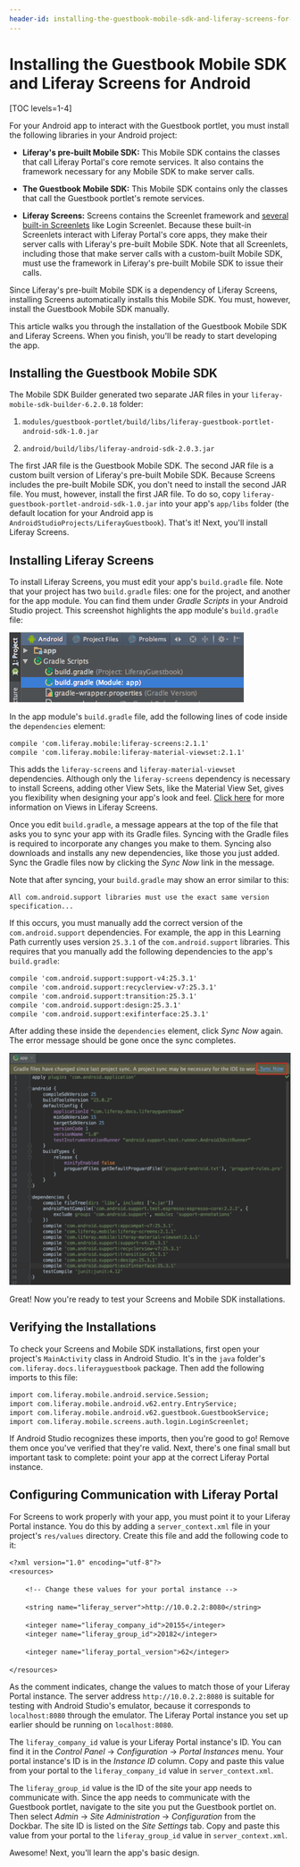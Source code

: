 ```yaml
---
header-id: installing-the-guestbook-mobile-sdk-and-liferay-screens-for-android
---
```


# Installing the Guestbook Mobile SDK and Liferay Screens for Android

[TOC levels=1-4]

For your Android app to interact with the Guestbook portlet, you must install 
the following libraries in your Android project:

- **Liferay's pre-built Mobile SDK:** This Mobile SDK contains the classes that 
  call Liferay Portal's core remote services. It also contains the framework
  necessary for any Mobile SDK to make server calls. 

- **The Guestbook Mobile SDK:** This Mobile SDK contains only the classes that 
  call the Guestbook portlet's remote services. 

- **Liferay Screens:** Screens contains the Screenlet framework and 
  [several built-in Screenlets](/docs/6-2/reference/-/knowledge_base/r/screenlets-in-liferay-screens-for-android) 
  like Login Screenlet. Because these built-in Screenlets interact with Liferay
  Portal's core apps, they make their server calls with Liferay's pre-built
  Mobile SDK. Note that all Screenlets, including those that make server calls
  with a custom-built Mobile SDK, must use the framework in Liferay's pre-built
  Mobile SDK to issue their calls. 

Since Liferay's pre-built Mobile SDK is a dependency of Liferay Screens, 
installing Screens automatically installs this Mobile SDK. You must, however, 
install the Guestbook Mobile SDK manually. 

This article walks you through the installation of the Guestbook Mobile SDK and 
Liferay Screens. When you finish, you'll be ready to start developing the app. 

## Installing the Guestbook Mobile SDK

The Mobile SDK Builder generated two separate JAR files in your 
`liferay-mobile-sdk-builder-6.2.0.18` folder: 

1. `modules/guestbook-portlet/build/libs/liferay-guestbook-portlet-android-sdk-1.0.jar`

2. `android/build/libs/liferay-android-sdk-2.0.3.jar`

The first JAR file is the Guestbook Mobile SDK. The second JAR file is a custom 
built version of Liferay's pre-built Mobile SDK. Because Screens includes the 
pre-built Mobile SDK, you don't need to install the second JAR file. You must, 
however, install the first JAR file. To do so, copy 
`liferay-guestbook-portlet-android-sdk-1.0.jar` into your app's `app/libs` 
folder (the default location for your Android app is 
`AndroidStudioProjects/LiferayGuestbook`). That's it! Next, you'll install 
Liferay Screens. 

## Installing Liferay Screens

To install Liferay Screens, you must edit your app's `build.gradle` file. Note 
that your project has two `build.gradle` files: one for the project, and another 
for the app module. You can find them under *Gradle Scripts* in your Android 
Studio project. This screenshot highlights the app module's `build.gradle` file: 

![Figure 1: The app module's `build.gradle` file.](../../../images/android-build-gradle-app-module.png)

In the app module's `build.gradle` file, add the following lines of code inside 
the `dependencies` element: 

    compile 'com.liferay.mobile:liferay-screens:2.1.1'
    compile 'com.liferay.mobile:liferay-material-viewset:2.1.1'

This adds the `liferay-screens` and `liferay-material-viewset` dependencies. 
Although only the `liferay-screens` dependency is necessary to install Screens, 
adding other View Sets, like the Material View Set, gives you flexibility when 
designing your app's look and feel. 
[Click here](/docs/6-2/tutorials/-/knowledge_base/t/using-views-in-android-screenlets) 
for more information on Views in Liferay Screens. 

Once you edit `build.gradle`, a message appears at the top of the file that asks 
you to sync your app with its Gradle files. Syncing with the Gradle files is 
required to incorporate any changes you make to them. Syncing also downloads and 
installs any new dependencies, like those you just added. Sync the Gradle files 
now by clicking the *Sync Now* link in the message. 

Note that after syncing, your `build.gradle` may show an error similar to this: 

    All com.android.support libraries must use the exact same version specification...

If this occurs, you must manually add the correct version of the 
`com.android.support` dependencies. For example, the app in this Learning Path 
currently uses version `25.3.1` of the `com.android.support` libraries. This 
requires that you manually add the following dependencies to the app's 
`build.gradle`: 

    compile 'com.android.support:support-v4:25.3.1'
    compile 'com.android.support:recyclerview-v7:25.3.1'
    compile 'com.android.support:transition:25.3.1'
    compile 'com.android.support:design:25.3.1'
    compile 'com.android.support:exifinterface:25.3.1'

After adding these inside the `dependencies` element, click *Sync Now* again. 
The error message should be gone once the sync completes.

![Figure 2: After editing the app module's `build.gradle` file, click *Sync Now* to incorporate the changes in your app.](../../../images/android-build-gradle-sync.png)

Great! Now you're ready to test your Screens and Mobile SDK installations. 

## Verifying the Installations

To check your Screens and Mobile SDK installations, first open your project's 
`MainActivity` class in Android Studio. It's in the `java` folder's
`com.liferay.docs.liferayguestbook` package. Then add the following imports to 
this file: 

    import com.liferay.mobile.android.service.Session;
    import com.liferay.mobile.android.v62.entry.EntryService;
    import com.liferay.mobile.android.v62.guestbook.GuestbookService;
    import com.liferay.mobile.screens.auth.login.LoginScreenlet;

If Android Studio recognizes these imports, then you're good to go! Remove them 
once you've verified that they're valid. Next, there's one final small but 
important task to complete: point your app at the correct Liferay Portal 
instance. 

## Configuring Communication with Liferay Portal

For Screens to work properly with your app, you must point it to your Liferay
Portal instance. You do this by adding a `server_context.xml` file in your
project's `res/values` directory. Create this file and add the following code
to it: 

    <?xml version="1.0" encoding="utf-8"?>
    <resources>

        <!-- Change these values for your portal instance -->

        <string name="liferay_server">http://10.0.2.2:8080</string>

        <integer name="liferay_company_id">20155</integer>
        <integer name="liferay_group_id">20182</integer>

        <integer name="liferay_portal_version">62</integer>

    </resources>

As the comment indicates, change the values to match those of your Liferay
Portal instance. The server address `http://10.0.2.2:8080` is suitable for
testing with Android Studio's emulator, because it corresponds to 
`localhost:8080` through the emulator. The Liferay Portal instance you set up 
earlier should be running on `localhost:8080`. 

The `liferay_company_id` value is your Liferay Portal instance's ID. You can 
find it in the *Control Panel* &rarr; *Configuration* &rarr; *Portal Instances* 
menu. Your portal instance's ID is in the *Instance ID* column. Copy and paste 
this value from your portal to the `liferay_company_id` value in 
`server_context.xml`. 

The `liferay_group_id` value is the ID of the site your app needs to communicate 
with. Since the app needs to communicate with the Guestbook portlet, navigate to 
the site you put the Guestbook portlet on. Then select 
*Admin* &rarr; *Site Administration* &rarr; *Configuration* from the Dockbar. 
The site ID is listed on the *Site Settings* tab. Copy and paste this value 
from your portal to the `liferay_group_id` value in `server_context.xml`. 

Awesome! Next, you'll learn the app's basic design. 
